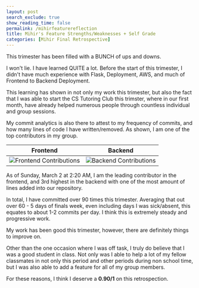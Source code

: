 ```yaml
---
layout: post 
search_exclude: true
show_reading_time: false
permalink: /mihirfeaturereflection
title: Mihir's Feature Strengths/Weaknesses + Self Grade
categories: [Mihir Final Retrospective]
---
```


This trimester has been filled with a BUNCH of ups and downs. 

I won't lie. I have learned QUITE a lot. Before the start of this trimester, I didn't have much experience with Flask, Deployment, AWS, and much of Frontend to Backend Deployment. 

This learning has shown in not only my work this trimester, but also the fact that I was able to start the CS Tutoring Club this trimster, where in our first month, have already helped numerous people through countless individual and group sessions.

My commit analytics is also there to attest to my frequency of commits, and how many lines of code I have written/removed. As shown, I am one of the top contributors in my group.

| **Frontend**  | **Backend** |
|------------------------|----------------------|
| ![Frontend Contributions]({{site.baseurl}}/images/mihir/frontend.png)                   |   ![Backend Contributions]({{site.baseurl}}/images/mihir/backend.png)       |

As of Sunday, March 2 at 2:20 AM, I am the leading contributor in the frontend, and 3rd highest in the backend with one of the most amount of lines added into our repository.

In total, I have committed over 90 times this trimester. Averaging that out over 60 - 5 days of finals week, even including days I was sick/absent, this equates to about 1-2 commits per day. I think this is extremely steady and progressive work.

My work has been good this trimester, however, there are definitely things to improve on.

Other than the one occasion where I was off task, I truly do believe that I was a good student in class. Not only was I able to help a lot of my fellow classmates in not only this period and other periods during non school time, but I was also able to add a feature for all of my group members.

For these reasons, I think I deserve a **0.90/1** on this retrospection.